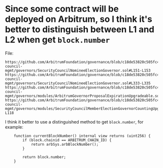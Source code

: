 # Since some contract will be deployed on Arbitrum, so I think it's better to distinguish between L1 and L2 when get `block.number`
File:
```text
https://github.com/ArbitrumFoundation/governance/blob/c18de53820c505fc459f766c1b224810eaeaabc5/src/security-council-mgmt/governors/SecurityCouncilNomineeElectionGovernor.sol#L151-L153
https://github.com/ArbitrumFoundation/governance/blob/c18de53820c505fc459f766c1b224810eaeaabc5/src/security-council-mgmt/governors/SecurityCouncilNomineeElectionGovernor.sol#L333-L335
https://github.com/ArbitrumFoundation/governance/blob/c18de53820c505fc459f766c1b224810eaeaabc5/src/security-council-mgmt/governors/modules/ArbitrumGovernorProposalExpirationUpgradeable.sol#L36
https://github.com/ArbitrumFoundation/governance/blob/c18de53820c505fc459f766c1b224810eaeaabc5/src/security-council-mgmt/governors/modules/SecurityCouncilMemberElectionGovernorCountingUpgradeable.sol#L115-L118
```
I think it better to use a distinguished method to get `block.number`, for example:
```solidity
    function currentBlockNumber() internal view returns (uint256) {
        if (block.chainid == ARBITRUM_CHAIN_ID) {
            return arbSys.arbBlockNumber();
        }

        return block.number;
    }
```

